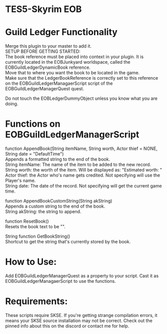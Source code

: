 # TES5-Skyrim EOB
# Guild Ledger Functionality

Merge this plugin to your master to add it.<br/>
SETUP BEFORE GETTING STARTED:<br/>
The book reference must be placed into context in your plugin. It is currently located in the EOBJunkyard worldspace, called the EOBGuildLedgerDynamicBook reference.<br/>
Move that to where you want the book to be located in the game.<br/>
Make sure that the LedgerBookReference is correctly set to this reference on the EOBGuildLedgerManagaerScript script of the EOBGuildLedgerManagerQuest quest.

Do not touch the EOBLedgerDummyObject unless you know what you are doing.

# Functions on EOBGuildLedgerManagerScript

function AppendBook(String itemName, String worth, Actor thief = NONE, String date = "DefaultTime")<br/>
Appends a formatted string to the end of the book.<br/>
String itemName: The name of the item to be added to the new record.<br/>
String worth: the worth of the item. Will be displayed as: "Estimated worth: <worth>"<br/>
Actor thief: the Actor who's name gets credited. Not specifying will use the Player's name.<br/>
String date: The date of the record. Not specifying will get the current game time.<br/>

function AppendBookCustomString(String akString)<br/>
Appends a custom string to the end of the book.<br/>
String akString: the string to append.<br/>

function ResetBook()<br/>
Resets the book text to be "".

String function GetBookString()<br/>
Shortcut to get the string that's currently stored by the book.


# How to Use:
Add EOBGuildLedgerManagerQuest as a property to your script. Cast it as EOBGuildLedgerManagaerScript to use the functions.

# Requirements:
These scripts require SKSE. If you're getting strange compilation errors, it means your SKSE source installation may not be correct. Check out the pinned info about this on the discord or contact me for help.
  
